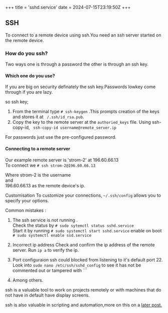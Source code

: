 +++
title = 'sshd.service'
date = 2024-07-15T23:19:50Z
+++
## SSH
To connect to a remote device using ssh.You need an ssh server started on the remote device.  

###  How do you ssh?

Two ways one is through a password the other is through an ssh key.

####  Which one do you use?
If you are big on security definately the ssh key.Passwords lowkey come through if you are lazy.

so ssh key;
1. From the terminal type ``` # ssh-keygen ``` .This prompts creation of the keys and stores it at ``` 
/.ssh/id_rsa.pub ```.
2. Copy the key to the remote server at the ``` authoried_keys ``` file. Using ssh-copy-id, ``` ssh-copy-id username@remote_server.ip```

For passwords just use the pre-configured password.

#### Connecting to a remote server
Our example remote server is  'strom-2' at 196.60.66.13  
To connect we ```# ssh strom-2@196.60.66.13 ```

Where strom-2 is the username  
and   
196.60.66.13 as the remote device's ip.

Customisation
To customize your connections, ```~/.ssh/config``` allows you to specify your options.

Common mistakes : 

1. The ssh service is not running .  
Check the status by ``` # sudo sytemctl status sshd.service ```  
Start it by running ``` # sudo systemctl start sshd.service ```
enable on boot ``` # sudo systemctl enable ssd.service ```  

2. Incorrect ip address
Check and confirm the ip address of the remote server.
Run ``` ip a ``` to verify the ip.  

3. Port configuraion
ssh could blocked from listening to it's default port 22. 
Look into ``` sudo nano /etc/ssh/sshd_config
``` to see it has not be commented out or tampered with ```

4. Among others.

ssh is a valuable tool to work on projects remotely or with machines that do not have in default have display screens.

ssh is also valuable in scripting and automation,more on this on a [ later post.](https://onewaykaranja.github.io/)
